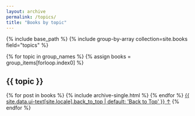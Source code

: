 ```yaml
---
layout: archive
permalink: /topics/
title: "Books by topic"
---
```


{% include base_path %}
{% include group-by-array collection=site.books field="topics" %}

{% for topic in group_names %}
  {% assign books = group_items[forloop.index0] %}

  <h2 id="{{ topic | slugify }}" class="archive__subtitle">{{ topic }}</h2>
  {% for post in books %} 
     {% include archive-single.html %}
  {% endfor %}
  <a href="#page-title" class="back-to-top">{{ site.data.ui-text[site.locale].back_to_top | default: 'Back to Top' }} &uarr;</a>
{% endfor %} 